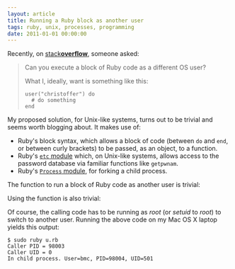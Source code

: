 ```yaml
---
layout: article
title: Running a Ruby block as another user
tags: ruby, unix, processes, programming
date: 2011-01-01 00:00:00
---
```


Recently, on [stack**overflow**][SO], someone asked:

> Can you execute a block of Ruby code as a different OS user?
> 
> What I, ideally, want is something like this:
> 
>     user("christoffer") do
>       # do something
>     end

My proposed solution, for Unix-like systems, turns out to be trivial and
seems worth blogging about. It makes use of:

* Ruby's block syntax, which allows a block of code (between `do` and `end`,
  or between curly brackets) to be passed, as an object, to a function.
* Ruby's [`etc` module][Ruby-etc] which, on Unix-like systems, allows
  access to the password database via familiar functions like `getpwnam`.
* Ruby's [`Process` module][Ruby-process], for forking a child process.

The function to run a block of Ruby code as another user is trivial:

<script src="https://gist.github.com/757519.js?file=asuser.rb"> </script>

Using the function is also trivial:

<script src="https://gist.github.com/761820.js?file=asusertest.rb"> </script>

Of course, the calling code has to be running as *root* (or *setuid* to
*root*) to switch to another user. Running the above code on my Mac OS X
laptop yields this output:

    $ sudo ruby u.rb
    Caller PID = 98003
    Caller UID = 0
    In child process. User=bmc, PID=98004, UID=501

[SO]: http://stackoverflow.com/questions/4548151/run-ruby-block-as-specific-os-user/
[Ruby-etc]: http://ruby-doc.org/core-1.9/classes/Etc.html
[Ruby-process]: http://ruby-doc.org/core-1.9/classes/Process.html
